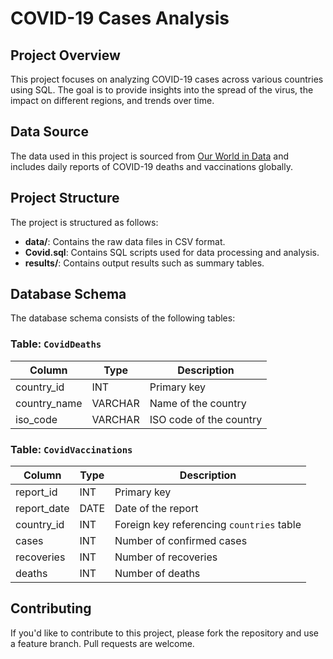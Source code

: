 # COVID-19 Cases Analysis

## Project Overview

This project focuses on analyzing COVID-19 cases across various countries using SQL. The goal is to provide insights into the spread of the virus, the impact on different regions, and trends over time.

## Data Source

The data used in this project is sourced from [Our World in Data](https://ourworldindata.org/covid-deaths) and includes daily reports of COVID-19 deaths and vaccinations globally.

## Project Structure

The project is structured as follows:

- **data/**: Contains the raw data files in CSV format.
- **Covid.sql**: Contains SQL scripts used for data processing and analysis.
- **results/**: Contains output results such as summary tables.

## Database Schema

The database schema consists of the following tables:

### Table: `CovidDeaths`

| Column       | Type    | Description                      |
|--------------|---------|----------------------------------|
| country_id   | INT     | Primary key                      |
| country_name | VARCHAR | Name of the country              |
| iso_code     | VARCHAR | ISO code of the country          |

### Table: `CovidVaccinations`

| Column       | Type    | Description                      |
|--------------|---------|----------------------------------|
| report_id    | INT     | Primary key                      |
| report_date  | DATE    | Date of the report               |
| country_id   | INT     | Foreign key referencing `countries` table |
| cases        | INT     | Number of confirmed cases        |
| recoveries   | INT     | Number of recoveries             |
| deaths       | INT     | Number of deaths                 |

## Contributing

If you'd like to contribute to this project, please fork the repository and use a feature branch. Pull requests are welcome.




